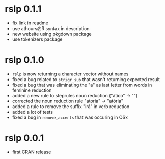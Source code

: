 # rslp 0.1.1
* fix link in readme
* use athours@R syntax in description
* new website using pkgdown package
* use tokenizers package

# rslp 0.1.0

* `rslp` is now returning a character vector without names
* fixed a bug related to `strigr_sub` that wasn't returning expected result
* fixed a bug that was eliminating the "a" as last letter from words in feminine reduction
* added a new rule to steprules noun reduction ("ático" -> "")
* corrected the noun reduction rule "atoria" -> "atória"
* added a rule to remove the suffix "irá" in verb reduction
* added a lot of tests
* fixed a bug in `remove_accents` that was occuring in OSx

# rslp 0.0.1

* first CRAN release



